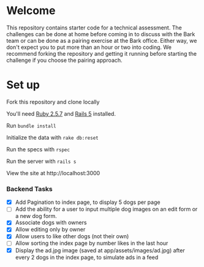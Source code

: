 # Welcome

This repository contains starter code for a technical assessment. The challenges can be done at home before coming in to discuss with the Bark team or can be done as a pairing exercise at the Bark office. Either way, we don't expect you to put more than an hour or two into coding. We recommend forking the repository and getting it running before starting the challenge if you choose the pairing approach.

# Set up

Fork this repository and clone locally

You'll need [Ruby 2.5.7](https://rvm.io/rvm/install) and [Rails 5](https://guides.rubyonrails.org/v5.2/getting_started.html) installed.

Run `bundle install`

Initialize the data with `rake db:reset`

Run the specs with `rspec`

Run the server with `rails s`

View the site at http://localhost:3000

### Backend Tasks

- [x] Add Pagination to index page, to display 5 dogs per page
- [ ] Add the ability for a user to input multiple dog images on an edit form or a new dog form.
- [x] Associate dogs with owners
- [x] Allow editing only by owner
- [x] Allow users to like other dogs (not their own)
- [ ] Allow sorting the index page by number likes in the last hour
- [x] Display the ad.jpg image (saved at app/assets/images/ad.jpg) after every 2 dogs in the index page, to simulate ads in a feed
